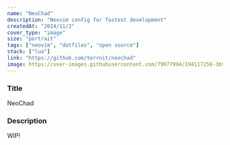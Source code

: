 ```yaml
---
name: "NeoChad"
description: "Neovim config for fastest development"
createdAt: "2024/11/2"
cover_type: "image"
size: "portrait"
tags: ["neovim", "dotfiles", "open source"]
stack: ["lua"]
link: "https://github.com/terrnit/neochad"
image: https://user-images.githubusercontent.com/79077994/194117258-3b94711c-4b6a-4981-8137-592adb7a714d.png
---
```


### Title

NeoChad

### Description

WIP!
